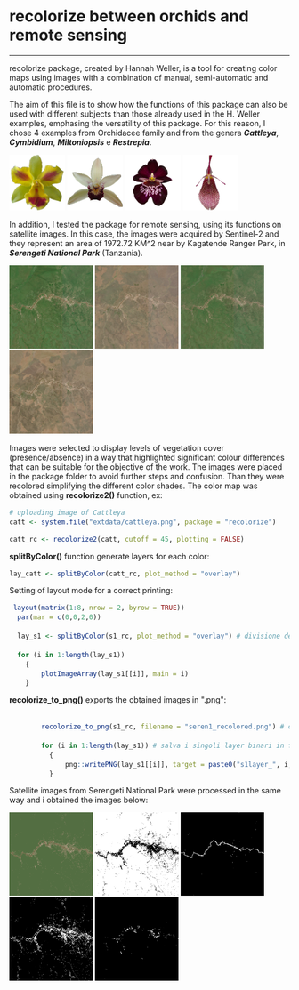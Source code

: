 
# recolorize between orchids and remote sensing
***

recolorize package, created by Hannah Weller, is a tool for creating color maps using images with 
a combination of manual, semi-automatic and automatic procedures.

The aim of this file is to show how the functions of this package can also be used with 
different subjects than those already used in the H. Weller examples, emphasing the versatility
of this package.
For this reason, I chose 4 examples from Orchidacee family and from the genera
***Cattleya***, ***Cymbidium***, ***Miltoniopsis*** e ***Restrepia***.


<img src="https://github.com/VincenzoBusiello/recolorize/blob/main/images/cattleya.png?raw=true" width="100px">  <img src="https://github.com/VincenzoBusiello/recolorize/blob/main/images/cymbidium.png?raw=true" width="100px">  <img src="https://github.com/VincenzoBusiello/recolorize/blob/main/images/miltoniopsis.png?raw=true" width="100px">  <img src="https://github.com/VincenzoBusiello/recolorize/blob/main/images/restrepia.png?raw=true" width="100px">


In addition, I tested the package for remote sensing, using its functions on satellite images. 
In this case, the images were acquired by Sentinel-2 and they represent an area of 1972.72 KM^2
near by Kagatende Ranger Park, in ***Serengeti National Park*** (Tanzania). 

<img src="https://github.com/VincenzoBusiello/recolorize/blob/main/images/serengeti/seren_02012020.png?raw=true" width="150px"> <img src="https://github.com/VincenzoBusiello/recolorize/blob/main/images/serengeti/seren_18092020.png?raw=true" width="150px"> <img src="https://github.com/VincenzoBusiello/recolorize/blob/main/images/serengeti/seren_15022021.png?raw=true" width="150px"> <img src="https://github.com/VincenzoBusiello/recolorize/blob/main/images/serengeti/seren_24082021.png?raw=true" width="150px">

Images were selected to display levels of vegetation cover (presence/absence) in a way that highlighted significant colour differences
that can be suitable for the objective of the work.
The images were placed in the package folder to avoid further steps and confusion.
Than they were recolored simplifying the different color shades. 
The color map was obtained using **recolorize2()** function, ex:

```R
# uploading image of Cattleya 
catt <- system.file("extdata/cattleya.png", package = "recolorize")
```


```R
catt_rc <- recolorize2(catt, cutoff = 45, plotting = FALSE)
```

**splitByColor()** function generate layers for each color:

```R
lay_catt <- splitByColor(catt_rc, plot_method = "overlay")
```

Setting of layout mode for a correct printing:

```R
 layout(matrix(1:8, nrow = 2, byrow = TRUE))
  par(mar = c(0,0,2,0))

  lay_s1 <- splitByColor(s1_rc, plot_method = "overlay") # divisione della mappa di colore in singoli layer che vengono confrontati con gli speculari binari

  for (i in 1:length(lay_s1))
    {
        plotImageArray(lay_s1[[i]], main = i)
    }
```
**recolorize_to_png()** exports the obtained images in ".png":

```R

        recolorize_to_png(s1_rc, filename = "seren1_recolored.png") # crea un file .png dell'immagine ricolorata

        for (i in 1:length(lay_s1)) # salva i singoli layer binari in formato .png
          {
              png::writePNG(lay_s1[[i]], target = paste0("s1layer_", i, ".png"))
          }

```

Satellite images from Serengeti National Park were processed in the same way and i obtained the images below:

<img src="https://github.com/VincenzoBusiello/recolorize/blob/main/images/serengeti/seren1_recolored.png?raw=true" width="150px"> <img src="https://github.com/VincenzoBusiello/recolorize/blob/main/images/serengeti/s1layer_1.png?raw=true" width="150px"> <img src="https://github.com/VincenzoBusiello/recolorize/blob/main/images/serengeti/s1layer_2.png?raw=true" width="150px"> <img src="https://github.com/VincenzoBusiello/recolorize/blob/main/images/serengeti/s1layer_3.png?raw=true" width="150px"> <img src="https://github.com/VincenzoBusiello/recolorize/blob/main/images/serengeti/s1layer_4.png?raw=true" width="150px">
